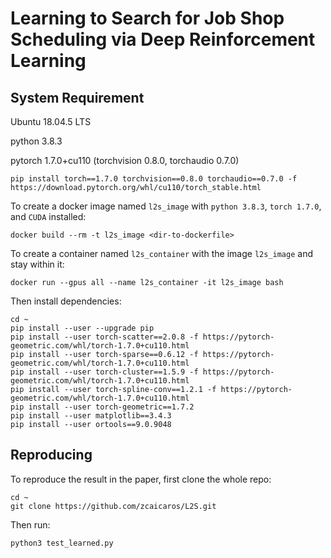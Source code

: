 # Learning to Search for Job Shop Scheduling via Deep Reinforcement Learning

## System Requirement
Ubuntu 18.04.5 LTS 

python 3.8.3

pytorch 1.7.0+cu110 (torchvision 0.8.0, torchaudio 0.7.0)
```commandline
pip install torch==1.7.0 torchvision==0.8.0 torchaudio==0.7.0 -f https://download.pytorch.org/whl/cu110/torch_stable.html
```

To create a docker image named `l2s_image` with `python 3.8.3`, `torch 1.7.0`,  and `CUDA` installed:
```
docker build --rm -t l2s_image <dir-to-dockerfile>
```
To create a container named `l2s_container` with the image `l2s_image` and stay within it:
```
docker run --gpus all --name l2s_container -it l2s_image bash
```
Then install dependencies:
```
cd ~
pip install --user --upgrade pip
pip install --user torch-scatter==2.0.8 -f https://pytorch-geometric.com/whl/torch-1.7.0+cu110.html
pip install --user torch-sparse==0.6.12 -f https://pytorch-geometric.com/whl/torch-1.7.0+cu110.html
pip install --user torch-cluster==1.5.9 -f https://pytorch-geometric.com/whl/torch-1.7.0+cu110.html
pip install --user torch-spline-conv==1.2.1 -f https://pytorch-geometric.com/whl/torch-1.7.0+cu110.html
pip install --user torch-geometric==1.7.2
pip install --user matplotlib==3.4.3
pip install --user ortools==9.0.9048
```

## Reproducing
To reproduce the result in the paper, first clone the whole repo:
```
cd ~
git clone https://github.com/zcaicaros/L2S.git
```
Then run:
```
python3 test_learned.py
```
